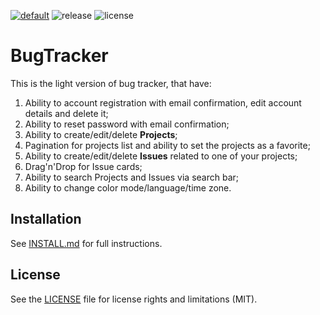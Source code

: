 [![default](https://github.com/Haenes/bugtracker/actions/workflows/default.yml/badge.svg)](https://github.com/Haenes/bugtracker/actions/workflows/default.yml)
![release](https://img.shields.io/github/v/release/Haenes/bugtracker)
![license](https://img.shields.io/github/license/Haenes/bugtracker)



# BugTracker
This is the light version of bug tracker, that have:
  1) Ability to account registration with email confirmation, edit account details and delete it;
  2) Ability to reset password with email confirmation;
  3) Ability to create/edit/delete <b>Projects</b>;
  4) Pagination for projects list and ability to set the projects as a favorite;
  5) Ability to create/edit/delete <b>Issues</b> related to one of your projects;
  6) Drag'n'Drop for Issue cards;
  7) Ability to search Projects and Issues via search bar;
  8) Ability to change color mode/language/time zone.

<h2>Installation</h2>

See [INSTALL.md](/INSTALL.md) for full instructions.

<h2>License</h2>

See the [LICENSE](/LICENSE.md) file for license rights and limitations (MIT).
